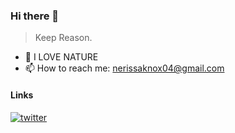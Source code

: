 ### Hi there 👋

> Keep Reason.

- 🌱 I LOVE NATURE
- 📫 How to reach me: nerissaknox04@gmail.com


#### Links
[![twitter](https://img.shields.io/badge/twitter-1DA1F2?style=for-the-badge&logo=twitter&logoColor=white)](https://twitter.com/yang_rui70081)

